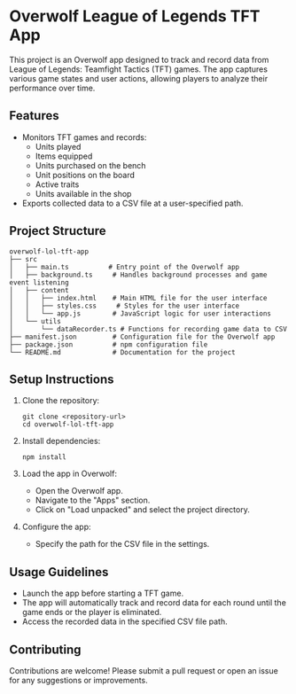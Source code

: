 # Overwolf League of Legends TFT App

This project is an Overwolf app designed to track and record data from League of Legends: Teamfight Tactics (TFT) games. The app captures various game states and user actions, allowing players to analyze their performance over time.

## Features

- Monitors TFT games and records:
  - Units played
  - Items equipped
  - Units purchased on the bench
  - Unit positions on the board
  - Active traits
  - Units available in the shop
- Exports collected data to a CSV file at a user-specified path.

## Project Structure

```
overwolf-lol-tft-app
├── src
│   ├── main.ts          # Entry point of the Overwolf app
│   ├── background.ts     # Handles background processes and game event listening
│   ├── content
│   │   ├── index.html    # Main HTML file for the user interface
│   │   ├── styles.css     # Styles for the user interface
│   │   └── app.js        # JavaScript logic for user interactions
│   └── utils
│       └── dataRecorder.ts # Functions for recording game data to CSV
├── manifest.json         # Configuration file for the Overwolf app
├── package.json          # npm configuration file
└── README.md             # Documentation for the project
```

## Setup Instructions

1. Clone the repository:
   ```
   git clone <repository-url>
   cd overwolf-lol-tft-app
   ```

2. Install dependencies:
   ```
   npm install
   ```

3. Load the app in Overwolf:
   - Open the Overwolf app.
   - Navigate to the "Apps" section.
   - Click on "Load unpacked" and select the project directory.

4. Configure the app:
   - Specify the path for the CSV file in the settings.

## Usage Guidelines

- Launch the app before starting a TFT game.
- The app will automatically track and record data for each round until the game ends or the player is eliminated.
- Access the recorded data in the specified CSV file path.

## Contributing

Contributions are welcome! Please submit a pull request or open an issue for any suggestions or improvements.